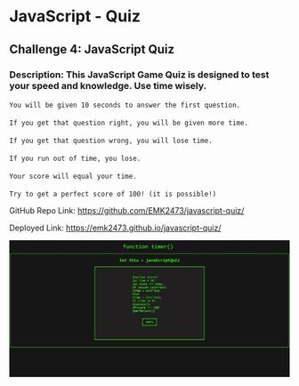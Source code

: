 # JavaScript - Quiz

## Challenge 4: JavaScript Quiz

### Description: This JavaScript Game Quiz is designed to test your speed and knowledge. Use time wisely.

    You will be given 10 seconds to answer the first question.

    If you get that question right, you will be given more time.

    If you get that question wrong, you will lose time.

    If you run out of time, you lose.

    Your score will equal your time.

    Try to get a perfect score of 100! (it is possible!)

GitHub Repo Link: https://github.com/EMK2473/javascript-quiz/

Deployed Link: https://emk2473.github.io/javascript-quiz/

![JavaScript Screenshot](./assets/jsQuizSS.jpg)
